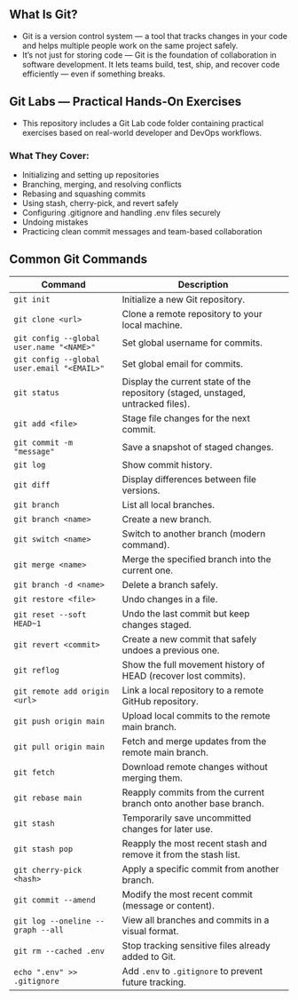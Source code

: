 ## What Is Git?
- Git is a version control system — a tool that tracks changes in your code and helps multiple people work on the same project safely.
- It’s not just for storing code — Git is the foundation of collaboration in software development. It lets teams build, test, ship, and recover code efficiently — even if something breaks.

## Git Labs — Practical Hands-On Exercises
- This repository includes a Git Lab code folder containing practical exercises based on real-world developer and DevOps workflows.

### What They Cover:
- Initializing and setting up repositories
- Branching, merging, and resolving conflicts
- Rebasing and squashing commits
- Using stash, cherry-pick, and revert safely
- Configuring .gitignore and handling .env files securely
- Undoing mistakes
- Practicing clean commit messages and team-based collaboration

## Common Git Commands
| **Command** | **Description** |
|--------------|----------------|
| `git init` | Initialize a new Git repository. |
| `git clone <url>` | Clone a remote repository to your local machine. |
| `git config --global user.name "<NAME>"` | Set global username for commits. |
| `git config --global user.email "<EMAIL>"` | Set global email for commits. |
| `git status` | Display the current state of the repository (staged, unstaged, untracked files). |
| `git add <file>` | Stage file changes for the next commit. |
| `git commit -m "message"` | Save a snapshot of staged changes. |
| `git log` | Show commit history. |
| `git diff` | Display differences between file versions. |
| `git branch` | List all local branches. |
| `git branch <name>` | Create a new branch. |
| `git switch <name>` | Switch to another branch (modern command). |
| `git merge <name>` | Merge the specified branch into the current one. |
| `git branch -d <name>` | Delete a branch safely. |
| `git restore <file>` | Undo changes in a file. |
| `git reset --soft HEAD~1` | Undo the last commit but keep changes staged. |
| `git revert <commit>` | Create a new commit that safely undoes a previous one. |
| `git reflog` | Show the full movement history of HEAD (recover lost commits). |
| `git remote add origin <url>` | Link a local repository to a remote GitHub repository. |
| `git push origin main` | Upload local commits to the remote main branch. |
| `git pull origin main` | Fetch and merge updates from the remote main branch. |
| `git fetch` | Download remote changes without merging them. |
| `git rebase main` | Reapply commits from the current branch onto another base branch. |
| `git stash` | Temporarily save uncommitted changes for later use. |
| `git stash pop` | Reapply the most recent stash and remove it from the stash list. |
| `git cherry-pick <hash>` | Apply a specific commit from another branch. |
| `git commit --amend` | Modify the most recent commit (message or content). |
| `git log --oneline --graph --all` | View all branches and commits in a visual format. |
| `git rm --cached .env` | Stop tracking sensitive files already added to Git. |
| `echo ".env" >> .gitignore` | Add `.env` to `.gitignore` to prevent future tracking. |
